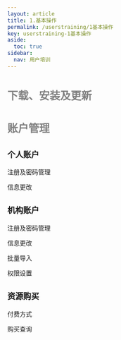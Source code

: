 ```yaml
---
layout: article
title: 1.基本操作
permalink: /userstraining/1基本操作
key: userstraining-1基本操作
aside:
  toc: true
sidebar:
  nav: 用户培训
---
```




<bro/><bro/>

# <font size="5" color="gray">下载、安装及更新</font>

# <font size="5" color="gray">账户管理</font>
			
## <font size="4" >个人账户</font>
				
注册及密码管理

信息更改

## <font size="4" >机构账户</font>

注册及密码管理

信息更改

批量导入

权限设置

## <font size="4" >资源购买</font>

付费方式

购买查询
